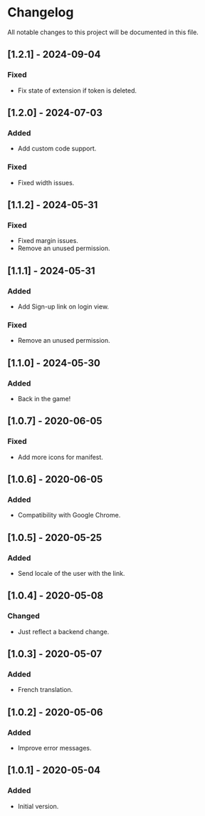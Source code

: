 # Changelog

All notable changes to this project will be documented in this file.

## [1.2.1] - 2024-09-04

### Fixed
- Fix state of extension if token is deleted.

## [1.2.0] - 2024-07-03

### Added
- Add custom code support.

### Fixed
- Fixed width issues.

## [1.1.2] - 2024-05-31

### Fixed
- Fixed margin issues.
- Remove an unused permission.

## [1.1.1] - 2024-05-31

### Added

- Add Sign-up link on login view.

### Fixed
- Remove an unused permission.

## [1.1.0] - 2024-05-30

### Added

- Back in the game!

## [1.0.7] - 2020-06-05

### Fixed

- Add more icons for manifest.

## [1.0.6] - 2020-06-05

### Added

- Compatibility with Google Chrome.

## [1.0.5] - 2020-05-25

### Added

- Send locale of the user with the link.

## [1.0.4] - 2020-05-08

### Changed

- Just reflect a backend change.

## [1.0.3] - 2020-05-07

### Added

- French translation.

## [1.0.2] - 2020-05-06

### Added

- Improve error messages.

## [1.0.1] - 2020-05-04

### Added

- Initial version.